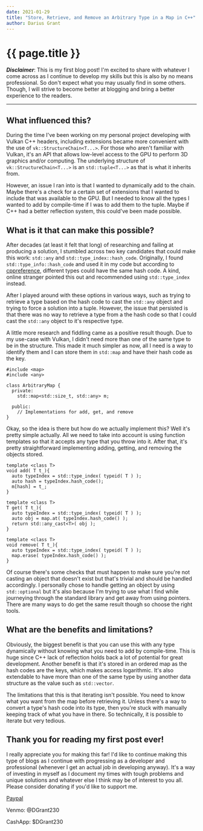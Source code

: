 ```yaml
---
date: 2021-01-29
title: "Store, Retrieve, and Remove an Arbitrary Type in a Map in C++"
author: Darius Grant
---
```

# {{ page.title }}

***Disclaimer***: This is my first blog post! I'm excited to share with whatever I come across as I continue to develop my skills but this is also by no means professional.
So don't expect what you may usually find in some others. Though, I will strive to become better at blogging and bring a better experience to the readers.

---

## What influenced this?
During the time I've been working on my personal project developing with Vulkan C++ headers, including extensions became more convenient with the use of `vk::StructureChain<T...>`. For those who aren't familiar with Vulkan, it's an API that allows low-level access to the GPU to perform 3D graphics and/or computing. The underlying structure of `vk::StructureChain<T...>` is an `std::tuple<T...>` as that is what it inherits from.

However, an issue I ran into is that I wanted to dynamically add to the chain. Maybe there's a check for a certain set of extensions that I wanted to include that was available to the GPU. But I needed to know all the types I wanted to add by compile-time if I was to add them to the tuple. Maybe if C++ had a better reflection system, this could've been made possible.

## What is it that can make this possible?
After decades (at least it felt that long) of researching and failing at producing a solution, I stumbled across two key candidates that could make this work: `std::any` and `std::type_index::hash_code`. Originally, I found `std::type_info::hash_code` and used it in my code but according to [cppreference](https://en.cppreference.com/w/cpp/types/type_info/hash_code), different types could have the same hash code. A kind, online stranger pointed this out and recommended using `std::type_index` instead. 

After I played around with these options in various ways, such as trying to retrieve a type based on the hash code to cast the `std::any` object and trying to force a solution into a tuple. However, the issue that persisted is that there was no way to retrieve a type from a the hash code so that I could cast the `std::any` object to it's respective type.

A little more research and fiddling came as a positive result though. Due to my use-case with Vulkan, I didn't need more than one of the same type to be in the structure. This made it much simpler as now, all I need is a way to identify them and I can store them in `std::map` and have their hash code as the key.

```
#include <map>
#include <any>

class ArbitraryMap {
  private:
    std::map<std::size_t, std::any> m;
    
  public:
    // Implementations for add, get, and remove
}
```

Okay, so the idea is there but how do we actually implement this? Well it's pretty simple actually. All we need to take into account is using function templates so that it accepts any type that you throw into it. After that, it's pretty straightforward implementing adding, getting, and removing the objects stored.

```
template <class T>
void add( T t_){
  auto typeIndex = std::type_index( typeid( T ) );
  auto hash = typeIndex.hash_code();
  m[hash] = t_;
}

template <class T>
T get( T t_){
  auto typeIndex = std::type_index( typeid( T ) );
  auto obj = map.at( typeIndex.hash_code() );
  return std::any_cast<T>( obj );
}

template <class T>
void remove( T t_){
  auto typeIndex = std::type_index( typeid( T ) );
  map.erase( typeIndex.hash_code() );
}
```

Of course there's some checks that must happen to make sure you're not casting an object that doesn't exist but that's trivial and should be handled accordingly. I personally chose to handle getting an object by using `std::optional` but it's also because I'm trying to use what I find while journeying through the standard library and get away from using pointers. There are many ways to do get the same result though so choose the right tools.

## What are the benefits and limitations?
Obviously, the biggest benefit is that you can use this with any type dynamically without knowing what you need to add by compile-time. This is huge since C++ lack of reflection holds back a lot of potential for great development. Another benefit is that it's stored in an ordered map as the hash codes are the keys, which makes access logarithmic. It's also extendable to have more than one of the same type by using another data structure as the value such as `std::vector`. 

The limitations that this is that iterating isn't possible. You need to know what you want from the map before retrieving it. Unless there's a way to convert a type's hash code into its type, then you're stuck with manually keeping track of what you have in there. So technically, it is possible to iterate but very tedious.

## Thank you for reading my first post ever!
I really appreciate you for making this far! I'd like to continue making this type of blogs as I continue with progressing as a developer and professional (whenever I get an actual job in developing anyway). It's a way of investing in myself as I document my times with tough problems and unique solutions and whatever else I think may be of interest to you all. Please consider donating if you'd like to support me. 

[Paypal](https://www.paypal.com/paypalme/DGrant230)

Venmo: @DGrant230

CashApp: $DGrant230
